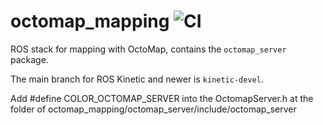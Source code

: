 octomap_mapping ![CI](https://github.com/OctoMap/octomap_mapping/workflows/CI/badge.svg)
===============

ROS stack for mapping with OctoMap, contains the `octomap_server` package.

The main branch for ROS Kinetic and newer is `kinetic-devel`.

Add #define COLOR_OCTOMAP_SERVER into the OctomapServer.h at the folder of octomap_mapping/octomap_server/include/octomap_server
